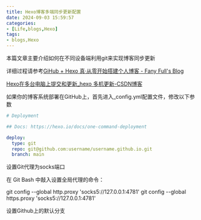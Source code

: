 ```yaml
---
title: Hexo博客多端同步更新配置
date: 2024-09-03 15:59:57
categories:
- [Life,blogs,Hexo]
tags:
- blogs,Hexo
---
```

本篇文章主要介绍如何在不同设备端利用git来实现博客同步更新

详细过程请参考[GiHub + Hexo 真·从零开始搭建个人博客 - Fany Full's Blog](https://fanyfull.github.io/2021/10/16/Github-Hexo-真-从零开始搭建-GitHub-静态博客/#前言)

[Hexo在多台电脑上提交和更新_hexo 多机更新-CSDN博客](https://blog.csdn.net/K1052176873/article/details/122879462)



如果你的博客系统部署在GitHub上，首先进入_config.yml配置文件，修改以下参数

```yaml
# Deployment

## Docs: https://hexo.io/docs/one-command-deployment

deploy:
  type: git
  repo: git@github.com:username/username.github.io.git
  branch: main
```

设置Git代理为socks端口

在 Git Bash 中敲入设置全局代理的命令：

git config --global http.proxy 'socks5://127.0.0.1:4781'
git config --global https.proxy 'socks5://127.0.0.1:4781'

设置Github上的默认分支

